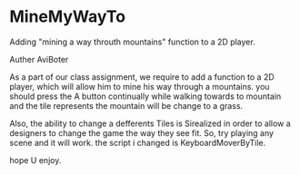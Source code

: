 # MineMyWayTo
Adding "mining a way throuth mountains" function to a 2D player.

Auther AviBoter

As a part of our class assignment, we require to add a function to a 2D player, which will allow him to mine his way through a mountains.
you should press the A button continually while walking towards to mountain and the tile represents the mountain will be change to a grass.

Also, the ability to change a defferents Tiles is Sirealized in order to allow a designers to change the game the way they see fit.
So, try playing any scene and it will work. the script i changed is KeyboardMoverByTile.

hope U enjoy.
